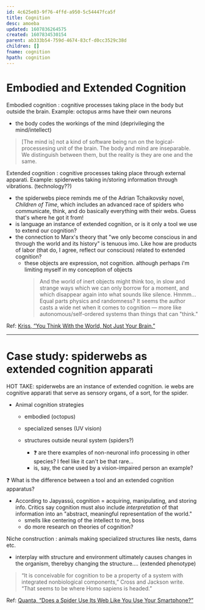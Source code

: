 ```yaml
---
id: 4c625e03-9f76-4ffd-a950-5c54447fca5f
title: Cognition
desc: amoeba
updated: 1607836264575
created: 1607834530154
parent: ab333b54-759d-4674-83cf-d0cc3529c38d
children: []
fname: cognition
hpath: cognition
---
```

# Embodied and Extended Cognition

Embodied cognition
: cognitive processes taking place in the body but outside the brain. Example: octopus arms have their own neurons

- the body codes the workings of the mind (deprivileging the mind/intellect)

> [The mind is] not a kind of software being run on the logical-processesing unit of the brain.
> The body and mind are inseparable. We distinguish between them, but the reality is they are one and the same.

Extended cognition
: cognitive processes taking place through external apparati. Example: spiderwebs taking in/storing information through vibrations. (technology??)

- the spiderwebs piece reminds me of the Adrian Tchaikovsky novel, _Children of Time_, which includes an advanced race of spiders who communicate, think, and do basically everything with their webs. Guess that's where he got it from!
- is language an instance of extended cognition, or is it only a tool we use to extend our cognition? 
- the connection to Marx's theory that "we only become conscious in and through the world and its history" is tenuous imo. Like how are products of labor (that do, I agree, reflect our conscious) related to extended cognition?
  - these objects are expression, not cognition. although perhaps i'm limiting myself in my conception of objects
    > And the world of inert objects might think too, in slow and strange ways which we can only borrow for a moment, and which disappear again into what sounds like silence.
    > Hmmm... Equal parts physics and randomness? It seems the author casts a wide net when it comes to cognition — more like autonomous/self-ordered systems than things that can "think."

Ref:
[Kriss, “You Think With the World, Not Just Your Brain.”](https://www.theatlantic.com/science/archive/2017/10/extended-embodied-cognition/542808/)

* * *

# Case study: spiderwebs as extended cognition apparati

HOT TAKE: spiderwebs are an instance of extended cognition. ie webs are cognitive apparati that serve as sensory organs, of a sort, for the spider.

- Animal cognition strategies
  - embodied (octopus)
  - specialized senses (UV vision)
  - structures outside neural system (spiders?)

    - ❓ are there examples of non-neuronal info processing in other species? I feel like it can't be that rare...
    - is, say, the cane used by a vision-impaired person an example?

❓ What is the difference between a tool and an extended cognition apparatus?

- According to Japyassú, cognition = acquiring, manipulating, and storing info. Critics say cognition must also include _interpretation_ of that information into an "abstract, meaningful representation of the world."
  - smells like centering of the intellect to me, boss
  - do more research on theories of cognition?

Niche construction
: animals making specialized structures like nests, dams etc.

- interplay with structure and environment ultimately causes changes in the organism, therebyy changing the structure.... (extended phenotype)

> “It is conceivable for cognition to be a property of a system with integrated nonbiological components,” Cross and Jackson write. “That seems to be where Homo sapiens is headed.”

Ref:
[Quanta, “Does a Spider Use Its Web Like You Use Your Smartphone?”](https://www.theatlantic.com/science/archive/2017/05/spider-brain-spider-brain/528153/)

